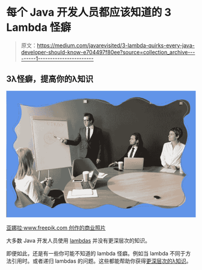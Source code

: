 # 每个 Java 开发人员都应该知道的 3 Lambda 怪癖

> 原文：<https://medium.com/javarevisited/3-lambda-quirks-every-java-developer-should-know-e704497f80ee?source=collection_archive---------1----------------------->

## 3λ怪癖，提高你的λ知识

![](img/e105f2e8f4e708144e2bb09b285fbed3.png)

[亚娜拉·www.freepik.com 创作的商业照片](https://www.freepik.com/photos/business)

大多数 Java 开发人员使用 [lambdas](/javarevisited/8-best-lambdas-stream-and-functional-programming-courses-for-java-developers-3d1836a97a1d) 并没有更深层次的知识。

即便如此，还是有一些你可能不知道的 lambda 怪癖。例如当 lambda 不同于方法引用时。或者递归 lambdas 的问题。这些都能帮助你获得[更深层次的λ知识](https://javarevisited.blogspot.com/2014/02/10-example-of-lambda-expressions-in-java8.html)。